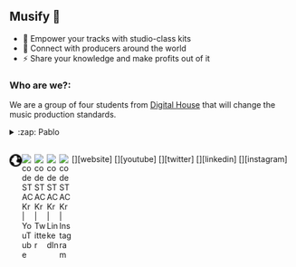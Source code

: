## Musify 🎵

- 🔭 Empower your tracks with studio-class kits
- 🌱 Connect with producers around the world
- ⚡ Share your knowledge and make profits out of it

### Who are we?:

We are a group of four students from [Digital House] that will change the music production standards.

<details>
  <summary>:zap: Pablo</summary>
    <img align="left" alt="LinkedIn logo" width="22px" src="https://cdn.jsdelivr.net/npm/simple-icons@v3/icons/linkedin.svg"/>[linkedinpablo]
    
  <summary>:zap: Nico</summary>
    <img align="left" alt="LinkedIn logo" width="22px" src="https://cdn.jsdelivr.net/npm/simple-icons@v3/icons/linkedin.svg"/>[linkedinnico]

  <summary>:zap: Diego</summary>
    <img align="left" alt="LinkedIn logo" width="22px" src="https://cdn.jsdelivr.net/npm/simple-icons@v3/icons/linkedin.svg"/>[linkedindiego]

  <summary>:zap: Félix</summary>
    <img align="left" alt="LinkedIn logo" width="22px" src="https://cdn.jsdelivr.net/npm/simple-icons@v3/icons/linkedin.svg"/>[linkedinfelix]

</details>

<br/>

<!-- Pablo links -->

[linkedinpablo]: https://linkedin.com/in/pablocappetta
[twitterpablo]: https://twitter.com/pablocappetta
[githubpablo]: https://github.com/pablocappetta

<!-- Nico links -->

[linkedinnico]: https://linkedin.com/in/nicolasignacioacu

<!-- Diego links -->

[linkedindiego]: https://linkedin.com/

<!-- Felix links -->

[linkedinfelix]: https://linkedin.com/

[<img align="left" alt="codeSTACKr.com" width="22px" src="https://raw.githubusercontent.com/iconic/open-iconic/master/svg/globe.svg" />][website]
[<img align="left" alt="codeSTACKr | YouTube" width="22px" src="https://cdn.jsdelivr.net/npm/simple-icons@v3/icons/youtube.svg" />][youtube]
[<img align="left" alt="codeSTACKr | Twitter" width="22px" src="https://cdn.jsdelivr.net/npm/simple-icons@v3/icons/twitter.svg" />][twitter]
[<img align="left" alt="codeSTACKr | LinkedIn" width="22px" src="https://cdn.jsdelivr.net/npm/simple-icons@v3/icons/linkedin.svg" />][linkedin]
[<img align="left" alt="codeSTACKr | Instagram" width="22px" src="https://cdn.jsdelivr.net/npm/simple-icons@v3/icons/instagram.svg" />][instagram]

<!-- Others -->

[digital house]: https://www.digitalhouse.com
